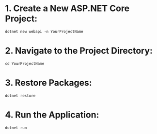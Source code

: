 # 1. Create a New ASP.NET Core Project:
`dotnet new webapi -n YourProjectName`

# 2. Navigate to the Project Directory:
`cd YourProjectName`

# 3. Restore Packages:
`dotnet restore`

# 4. Run the Application:
`dotnet run`
